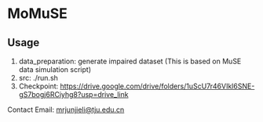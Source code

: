 # MoMuSE 

## Usage  
1. data_preparation: generate impaired dataset (This is based on MuSE data simulation script)
2. src: ./run.sh
3. Checkpoint: https://drive.google.com/drive/folders/1uScU7r46VIkl6SNE-gS7bogj6RCiyhg8?usp=drive_link



Contact Email: mrjunjieli@tju.edu.cn 
